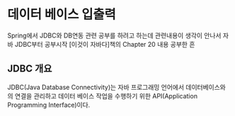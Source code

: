 <h1>데이터 베이스 입출력</h1>

Spring에서 JDBC와 DB연동 관련 공부를 하려고 하는데 관련내용이 생각이 안나서 자바 JDBC부터 공부시작
[이것이 자바다]책의 Chapter 20 내용 공부한 흔

<h2> JDBC 개요</h2>
JDBC(Java Database Connectivity)는 자바 프로그래밍 언어에서 데이터베이스와의 연결을 관리하고 데이터 베이스 작업을 수행하기 위한 API(Application Programming Interface)이다.
